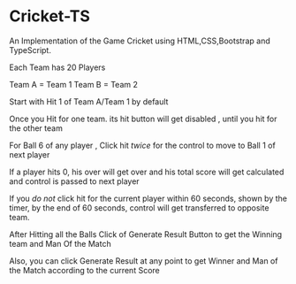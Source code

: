 # Cricket-TS

An Implementation of the Game Cricket using HTML,CSS,Bootstrap and TypeScript.

Each Team has 20 Players

Team A = Team 1
Team B = Team 2

Start with Hit 1 of Team A/Team 1 by default

Once you Hit for one team. its hit button will get disabled , until you hit for the other team

For Ball 6 of any player , Click hit *twice* for the control to move to Ball 1 of next player

If a player hits 0, his over will get over and his total score will get calculated and control is passed to next player

If you *do not* click hit for the current player within 60 seconds, shown by the timer, by the end of 60 seconds, control will get transferred to opposite team.

After Hitting all the Balls Click of Generate Result Button to get the Winning team and Man Of the Match

Also, you can click Generate Result at any point to get Winner and Man of the Match according to the current Score
